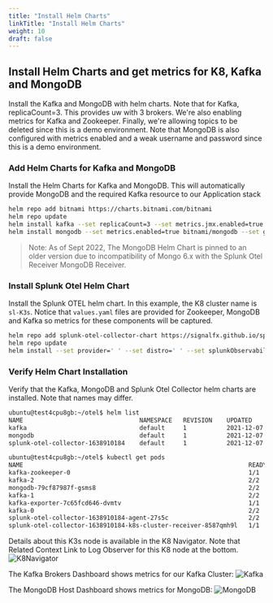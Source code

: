 ```yaml
---
title: "Install Helm Charts"
linkTitle: "Install Helm Charts"
weight: 10
draft: false
---
```


## Install Helm Charts and get metrics for K8, Kafka and MongoDB

Install the Kafka and MongoDB with helm charts. Note that for Kafka, replicaCount=3. This provides uw with 3 brokers. We're also enabling metrics for Kafka and Zookeeper. Finally, we're allowing topics to be deleted since this is a demo environment. Note that MongoDB is also configured with metrics enabled and a weak username and password since this is a demo environment.
### Add Helm Charts for Kafka and MongoDB
Install the Helm Charts for Kafka and MongoDB.  This will automatically provide MongoDB and the required Kafka resource to our Application stack
```bash
helm repo add bitnami https://charts.bitnami.com/bitnami
helm repo update
helm install kafka --set replicaCount=3 --set metrics.jmx.enabled=true --set metrics.kafka.enabled=true  --set zookeeper.metrics.enabled=true --set deleteTopicEnable=true bitnami/kafka
helm install mongodb --set metrics.enabled=true bitnami/mongodb --set global.namespaceOverride=default --set auth.rootUser=root --set auth.rootPassword=splunk --set auth.enabled=false --version 12.1.31
```
> Note: As of Sept 2022, The MongoDB Helm Chart is pinned to an older version due to incompatibility of Mongo 6.x with the Splunk Otel Receiver MongoDB Receiver.  

### Install Splunk Otel Helm Chart

Install the Splunk OTEL helm chart. In this example, the K8 cluster name is `sl-K3s`. Notice that `values.yaml` files are provided for Zookeeper, MongoDB and Kafka so metrics for these components will be captured.
```bash
helm repo add splunk-otel-collector-chart https://signalfx.github.io/splunk-otel-collector-chart
helm repo update
helm install --set provider=' ' --set distro=' ' --set splunkObservability.accessToken=$SPLUNK_ACCESS_TOKEN --set clusterName='sl-K3s' --set splunkObservability.realm=$SPLUNK_REALM --set otelCollector.enabled='false' --set splunkObservability.logsEnabled='true' --set gateway.enabled='false' --values kafka.values.yaml --values mongodb.values.yaml --values zookeeper.values.yaml --values alwayson.values.yaml --values k3slogs.yaml --generate-name splunk-otel-collector-chart/splunk-otel-collector 
```

### Verify Helm Chart Installation

Verify that the Kafka, MongoDB and Splunk Otel Collector helm charts are installed. Note that names may differ.

```bash
ubuntu@test4cpu8gb:~/otel$ helm list
NAME                            	NAMESPACE	REVISION	UPDATED                                	STATUS  	CHART                       	APP VERSION
kafka                           	default  	1       	2021-12-07 12:48:47.066421971 -0800 PST	deployed	kafka-14.4.1                	2.8.1
mongodb                         	default  	1       	2021-12-07 12:49:06.132771625 -0800 PST	deployed	mongodb-10.29.2             	4.4.10
splunk-otel-collector-1638910184	default  	1       	2021-12-07 12:49:45.694013749 -0800 PST	deployed	splunk-otel-collector-0.37.1	0.37.1

ubuntu@test4cpu8gb:~/otel$ kubectl get pods
NAME                                                              READY   STATUS    RESTARTS   AGE
kafka-zookeeper-0                                                 1/1     Running   0          18m
kafka-2                                                           2/2     Running   1          18m
mongodb-79cf87987f-gsms8                                          2/2     Running   0          18m
kafka-1                                                           2/2     Running   1          18m
kafka-exporter-7c65fcd646-dvmtv                                   1/1     Running   3          18m
kafka-0                                                           2/2     Running   1          18m
splunk-otel-collector-1638910184-agent-27s5c                      2/2     Running   0          17m
splunk-otel-collector-1638910184-k8s-cluster-receiver-8587qmh9l   1/1     Running   0          17m
```

Details about this K3s node is available in the K8 Navigator. Note that Related Context Link to Log Observer for this K8 node at the bottom.
![K8Navigator](../images/K8Navigator.jpg)

The Kafka Brokers Dashboard shows metrics for our Kafka Cluster:
![Kafka](./images/kafka_brokers.jpg)

The MongoDB Host Dashboard shows metrics for MongoDB:
![MongoDB](./images/mongodb_connections.jpg)